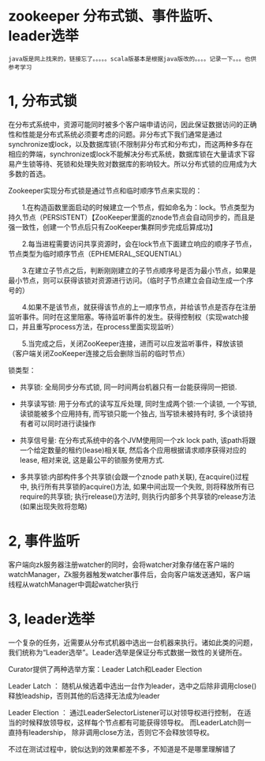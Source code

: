 # zookeeper 分布式锁、事件监听、leader选举

    java版是网上找来的，链接忘了。。。。。scala版基本是根据java版改的。。。。记录一下。。。也供参考学习

# 1, 分布式锁

在分布式系统中，资源可能同时被多个客户端申请访问，因此保证数据访问的正确性和性能是分布式系统必须要考虑的问题。非分布式下我们通常是通过synchronize或lock，以及数据库锁(不限制非分布式和分布式)，而这两种多存在相应的弊端，synchronize或lock不能解决分布式系统，数据库锁在大量请求下容易产生锁等待、死锁和处理失败对数据库的影响较大。所以分布式锁的应用成为大多数的首选。


Zookeeper实现分布式锁是通过节点和临时顺序节点来实现的：

　　1.在构造函数里面启动的时候建立一个节点，假如命名为：lock。节点类型为持久节点（PERSISTENT）【ZooKeeper里面的znode节点会自动同步的，而且是强一致性，创建一个节点后只有ZooKeeper集群同步完成后算成功】

　　2.每当进程需要访问共享资源时，会在lock节点下面建立响应的顺序子节点，节点类型为临时顺序节点（EPHEMERAL_SEQUENTIAL）

　　3.在建立子节点之后，判断刚刚建立的子节点顺序号是否为最小节点，如果是最小节点，则可以获得该锁对资源进行访问。（临时子节点建立会自动生成一个序号的）

　　4.如果不是该节点，就获得该节点的上一顺序节点，并给该节点是否存在注册监听事件。同时在这里阻塞。等待监听事件的发生。获得控制权（实现watch接口，并且重写process方法，在process里面实现监听）

　　5.当完成之后，关闭ZooKeeper连接，进而可以应发监听事件，释放该锁（客户端关闭ZooKeeper连接之后会删除当前的临时节点）

锁类型：

   * 共享锁: 全局同步分布式锁, 同一时间两台机器只有一台能获得同一把锁.
   
   * 共享读写锁: 用于分布式的读写互斥处理, 同时生成两个锁:一个读锁, 一个写锁,
             读锁能被多个应用持有, 而写锁只能一个独占, 当写锁未被持有时, 多个读锁持有者可以同时进行读操作
             
   * 共享信号量: 在分布式系统中的各个JVM使用同一个zk lock path,
           该path将跟一个给定数量的租约(lease)相关联, 然后各个应用根据请求顺序获得对应的lease,
           相对来说, 这是最公平的锁服务使用方式.
           
   * 多共享锁:内部构件多个共享锁(会跟一个znode path关联), 在acquire()过程中,
          执行所有共享锁的acquire()方法, 如果中间出现一个失败, 则将释放所有已require的共享锁;
           执行release()方法时, 则执行内部多个共享锁的release方法(如果出现失败将忽略)

# 2, 事件监听

客户端向zk服务器注册watcher的同时，会将watcher对象存储在客户端的watchManager，Zk服务器触发watcher事件后，会向客户端发送通知，客户端线程从watchManager中݊调起watcher执行


# 3, leader选举

一个复杂的任务，近需要从分布式机器中选出一台机器来执行。诸如此类的问题，我们统称为“Leader选举”。Leader选举是保证分布式数据一致性的关键所在。

Curator提供了两种选举方案：Leader Latch和Leader Election

Leader Latch ： 随机从候选着中选出一台作为leader，选中之后除非调用close()释放leadship，否则其他的后选择无法成为leader

Leader Election ： 通过LeaderSelectorListener可以对领导权进行控制， 在适当的时候释放领导权，这样每个节点都有可能获得领导权。 而LeaderLatch则一直持有leadership， 除非调用close方法，否则它不会释放领导权。

不过在测试过程中，貌似达到的效果都差不多，不知道是不是哪里理解错了




